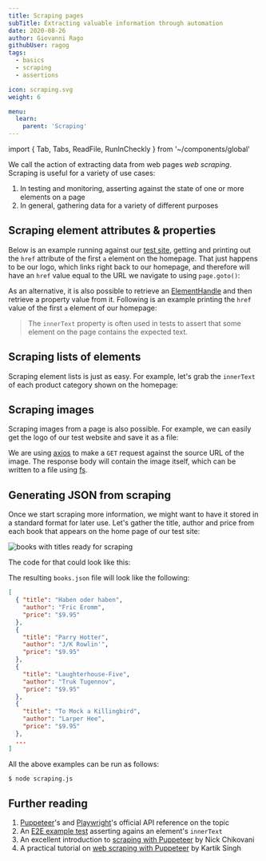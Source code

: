 ```yaml
---
title: Scraping pages
subTitle: Extracting valuable information through automation
date: 2020-08-26
author: Giovanni Rago
githubUser: ragog
tags:
  - basics
  - scraping
  - assertions

icon: scraping.svg
weight: 6

menu:
  learn:
    parent: 'Scraping'
---
```


import { Tab, Tabs, ReadFile, RunInCheckly } from '~/components/global'

We call the action of extracting data from web pages _web scraping_. Scraping is useful for a variety of use cases:

1. In testing and monitoring, asserting against the state of one or more elements on a page
2. In general, gathering data for a variety of different purposes

<!-- more -->

## Scraping element attributes & properties

Below is an example running against our [test site](https://danube-webshop.herokuapp.com), getting and printing out the `href` attribute of the first `a` element on the homepage. That just happens to be our logo, which links right back to our homepage, and therefore will have an `href` value equal to the URL we navigate to using `page.goto()`:

<Tabs>
<Tab title="Puppeteer">

<ReadFile filename="samples/puppeteer/basic-get-href-value.js" />
<RunInCheckly script="/samples/puppeteer/basic-get-href-value.js" framework="puppeteer" />

</Tab>
<Tab title="Playwright">

<ReadFile filename="samples/playwright/basic-get-href-value.js" />
<RunInCheckly script="/samples/playwright/basic-get-href-value.js" framework="playwright" />

</Tab>
</Tabs>

As an alternative, it is also possible to retrieve an [ElementHandle](https://pptr.dev/#?product=Puppeteer&version=v5.2.1&show=api-class-elementhandle) and then retrieve a property value from it. Following is an example printing the `href` value of the first `a` element of our homepage:

<Tabs>
<Tab title="Puppeteer">

<ReadFile filename="samples/puppeteer/basic-get-href-handle.js" />
<RunInCheckly script="/samples/puppeteer/basic-get-href-handle.js" framework="puppeteer" />

</Tab>
<Tab title="Playwright">

<ReadFile filename="samples/playwright/basic-get-href-handle.js" />
<RunInCheckly script="/samples/playwright/basic-get-href-handle.js" framework="playwright" />

</Tab>
</Tabs>

> The `innerText` property is often used in tests to assert that some element on the page contains the expected text.

## Scraping lists of elements

Scraping element lists is just as easy. For example, let's grab the `innerText` of each product category shown on the homepage:

<Tabs>
<Tab title="Puppeteer">

<ReadFile filename="samples/puppeteer/basic-get-text-values.js" />
<RunInCheckly script="/samples/puppeteer/basic-get-text-values.js" framework="puppeteer" />

</Tab>
<Tab title="Playwright">

<ReadFile filename="samples/playwright/basic-get-text-values.js" />
<RunInCheckly script="/samples/playwright/basic-get-text-values.js" framework="playwright" />

</Tab>
</Tabs>

## Scraping images

Scraping images from a page is also possible. For example, we can easily get the logo of our test website and save it as a file:

<Tabs>
<Tab title="Puppeteer">

<ReadFile filename="samples/puppeteer/basic-get-image.js" />
<RunInCheckly script="/samples/puppeteer/basic-get-image.js" framework="puppeteer" />

</Tab>
<Tab title="Playwright">

<ReadFile filename="samples/playwright/basic-get-image.js" />
<RunInCheckly script="/samples/playwright/basic-get-image.js" framework="playwright" />

</Tab>
</Tabs>

We are using [axios](https://github.com/axios/axios) to make a `GET` request against the source URL of the image. The response body will contain the image itself, which can be written to a file using [fs](https://nodejs.org/api/fs.html).

## Generating JSON from scraping

Once we start scraping more information, we might want to have it stored in a standard format for later use. Let's gather the title, author and price from each book that appears on the home page of our test site:

![books with titles ready for scraping](/samples/images/basics-scraping-1.png)

The code for that could look like this:

<Tabs>
<Tab title="Puppeteer">

<ReadFile filename="samples/puppeteer/basic-get-data-json.js" />
<RunInCheckly script="/samples/puppeteer/basic-get-data-json.js" framework="puppeteer" />

</Tab>
<Tab title="Playwright">

<ReadFile filename="samples/playwright/basic-get-data-json.js" />
<RunInCheckly script="/samples/playwright/basic-get-data-json.js" framework="playwright" />

</Tab>
</Tabs>

The resulting `books.json` file will look like the following:

```json
[
  { "title": "Haben oder haben",
    "author": "Fric Eromm",
    "price": "$9.95"
  },
  {
    "title": "Parry Hotter",
    "author": "J/K Rowlin'",
    "price": "$9.95"
  },
  {
    "title": "Laughterhouse-Five",
    "author": "Truk Tugennov",
    "price": "$9.95"
  },
  {
    "title": "To Mock a Killingbird",
    "author": "Larper Hee",
    "price": "$9.95"
  },
  ...
]
```

All the above examples can be run as follows:

```sh
$ node scraping.js
```

## Further reading

1. [Puppeteer](https://pptr.dev/#?product=Puppeteer&version=v5.2.1&show=api-pageevalselector-pagefunction-args)'s and [Playwright](https://playwright.dev/#version=v1.2.1&path=docs%2Fapi.md&q=pageevalselector-pagefunction-arg)'s official API reference on the topic
2. An [E2E example test](e2e-coupon/) asserting agains an element's `innerText`
3. An excellent introduction to [scraping with Puppeteer](https://www.toptal.com/puppeteer/headless-browser-puppeteer-tutorial) by Nick Chikovani
4. A practical tutorial on [web scraping with Puppeteer](https://blog.datahut.co/web-scraping-headless-browser-puppeteer/) by Kartik Singh
